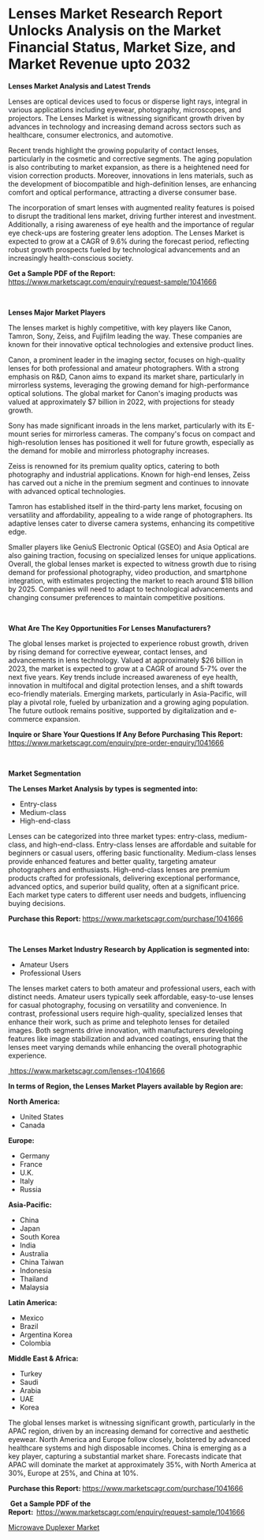 <p><h1>Lenses Market Research Report Unlocks Analysis on the Market Financial Status, Market Size, and Market Revenue upto 2032</h1></p><p><strong>Lenses Market Analysis and Latest Trends</strong></p>
<p><p>Lenses are optical devices used to focus or disperse light rays, integral in various applications including eyewear, photography, microscopes, and projectors. The Lenses Market is witnessing significant growth driven by advances in technology and increasing demand across sectors such as healthcare, consumer electronics, and automotive.</p><p>Recent trends highlight the growing popularity of contact lenses, particularly in the cosmetic and corrective segments. The aging population is also contributing to market expansion, as there is a heightened need for vision correction products. Moreover, innovations in lens materials, such as the development of biocompatible and high-definition lenses, are enhancing comfort and optical performance, attracting a diverse consumer base. </p><p>The incorporation of smart lenses with augmented reality features is poised to disrupt the traditional lens market, driving further interest and investment. Additionally, a rising awareness of eye health and the importance of regular eye check-ups are fostering greater lens adoption. The Lenses Market is expected to grow at a CAGR of 9.6% during the forecast period, reflecting robust growth prospects fueled by technological advancements and an increasingly health-conscious society.</p></p>
<p><strong>Get a Sample PDF of the Report:&nbsp;</strong> <a href="https://www.marketscagr.com/enquiry/request-sample/1041666?utm_campaign=2476&utm_medium=2&utm_source=Github&utm_content=ia&utm_term=06042025&utm_id=lenses">https://www.marketscagr.com/enquiry/request-sample/1041666</a></p>
<p>&nbsp;</p>
<p><strong>Lenses Major Market Players</strong></p>
<p><p>The lenses market is highly competitive, with key players like Canon, Tamron, Sony, Zeiss, and Fujifilm leading the way. These companies are known for their innovative optical technologies and extensive product lines.</p><p>Canon, a prominent leader in the imaging sector, focuses on high-quality lenses for both professional and amateur photographers. With a strong emphasis on R&D, Canon aims to expand its market share, particularly in mirrorless systems, leveraging the growing demand for high-performance optical solutions. The global market for Canon's imaging products was valued at approximately $7 billion in 2022, with projections for steady growth.</p><p>Sony has made significant inroads in the lens market, particularly with its E-mount series for mirrorless cameras. The company's focus on compact and high-resolution lenses has positioned it well for future growth, especially as the demand for mobile and mirrorless photography increases.</p><p>Zeiss is renowned for its premium quality optics, catering to both photography and industrial applications. Known for high-end lenses, Zeiss has carved out a niche in the premium segment and continues to innovate with advanced optical technologies.</p><p>Tamron has established itself in the third-party lens market, focusing on versatility and affordability, appealing to a wide range of photographers. Its adaptive lenses cater to diverse camera systems, enhancing its competitive edge. </p><p>Smaller players like GeniuS Electronic Optical (GSEO) and Asia Optical are also gaining traction, focusing on specialized lenses for unique applications. Overall, the global lenses market is expected to witness growth due to rising demand for professional photography, video production, and smartphone integration, with estimates projecting the market to reach around $18 billion by 2025. Companies will need to adapt to technological advancements and changing consumer preferences to maintain competitive positions.</p></p>
<p>&nbsp;</p>
<p><strong>What Are The Key Opportunities For Lenses Manufacturers?</strong></p>
<p><p>The global lenses market is projected to experience robust growth, driven by rising demand for corrective eyewear, contact lenses, and advancements in lens technology. Valued at approximately $26 billion in 2023, the market is expected to grow at a CAGR of around 5-7% over the next five years. Key trends include increased awareness of eye health, innovation in multifocal and digital protection lenses, and a shift towards eco-friendly materials. Emerging markets, particularly in Asia-Pacific, will play a pivotal role, fueled by urbanization and a growing aging population. The future outlook remains positive, supported by digitalization and e-commerce expansion.</p></p>
<p><strong>Inquire or Share Your Questions If Any Before Purchasing This Report:</strong> <a href="https://www.marketscagr.com/enquiry/pre-order-enquiry/1041666?utm_campaign=2476&utm_medium=2&utm_source=Github&utm_content=ia&utm_term=06042025&utm_id=lenses">https://www.marketscagr.com/enquiry/pre-order-enquiry/1041666</a></p>
<p>&nbsp;</p>
<p><strong>Market Segmentation</strong></p>
<p><strong>The Lenses Market Analysis by types is segmented into:</strong></p>
<p><ul><li>Entry-class</li><li>Medium-class</li><li>High-end-class</li></ul></p>
<p><p>Lenses can be categorized into three market types: entry-class, medium-class, and high-end-class. Entry-class lenses are affordable and suitable for beginners or casual users, offering basic functionality. Medium-class lenses provide enhanced features and better quality, targeting amateur photographers and enthusiasts. High-end-class lenses are premium products crafted for professionals, delivering exceptional performance, advanced optics, and superior build quality, often at a significant price. Each market type caters to different user needs and budgets, influencing buying decisions.</p></p>
<p><strong>Purchase this Report:&nbsp;</strong><a href="https://www.marketscagr.com/purchase/1041666?utm_campaign=2476&utm_medium=2&utm_source=Github&utm_content=ia&utm_term=06042025&utm_id=lenses">https://www.marketscagr.com/purchase/1041666</a></p>
<p>&nbsp;</p>
<p><strong>The Lenses Market Industry Research by Application is segmented into:</strong></p>
<p><ul><li>Amateur Users</li><li>Professional Users</li></ul></p>
<p><p>The lenses market caters to both amateur and professional users, each with distinct needs. Amateur users typically seek affordable, easy-to-use lenses for casual photography, focusing on versatility and convenience. In contrast, professional users require high-quality, specialized lenses that enhance their work, such as prime and telephoto lenses for detailed images. Both segments drive innovation, with manufacturers developing features like image stabilization and advanced coatings, ensuring that the lenses meet varying demands while enhancing the overall photographic experience.</p></p>
<p><a href="https://www.marketscagr.com/lenses-r1041666?utm_campaign=2476&utm_medium=2&utm_source=Github&utm_content=ia&utm_term=06042025&utm_id=lenses">&nbsp;https://www.marketscagr.com/lenses-r1041666</a></p>
<p><strong>In terms of Region, the Lenses Market Players available by Region are:</strong></p>
<p>
    <p> <strong> North America: </strong>
        <ul>
            <li>United States</li>
            <li>Canada</li>
        </ul>
        </p> 
    <p> <strong> Europe: </strong>
        <ul>
            <li>Germany</li>
            <li>France</li>
            <li>U.K.</li>
            <li>Italy</li>
            <li>Russia</li>
        </ul>
        </p> 
    <p> <strong> Asia-Pacific: </strong>
        <ul>
            <li>China</li>
            <li>Japan</li>
            <li>South Korea</li>
            <li>India</li>
            <li>Australia</li>
            <li>China Taiwan</li>
            <li>Indonesia</li>
            <li>Thailand</li>
            <li>Malaysia</li>
        </ul>
        </p> 
    <p> <strong> Latin America: </strong>
        <ul>
            <li>Mexico</li>
            <li>Brazil</li>
            <li>Argentina Korea</li>
            <li>Colombia</li>
        </ul>
        </p> 
    <p> <strong> Middle East & Africa: </strong>
        <ul>
            <li>Turkey</li>
            <li>Saudi</li>
            <li>Arabia</li>
            <li>UAE</li>
            <li>Korea</li>
        </ul>
    </p>
    </p>
<p><p>The global lenses market is witnessing significant growth, particularly in the APAC region, driven by an increasing demand for corrective and aesthetic eyewear. North America and Europe follow closely, bolstered by advanced healthcare systems and high disposable incomes. China is emerging as a key player, capturing a substantial market share. Forecasts indicate that APAC will dominate the market at approximately 35%, with North America at 30%, Europe at 25%, and China at 10%.</p></p>
<p><strong>Purchase this Report: </strong><a href="https://www.marketscagr.com/purchase/1041666?utm_campaign=2476&utm_medium=2&utm_source=Github&utm_content=ia&utm_term=06042025&utm_id=lenses">https://www.marketscagr.com/purchase/1041666</a></p>
<p>&nbsp;<strong>Get a Sample PDF of the Report:&nbsp;&nbsp;</strong><a href="https://www.marketscagr.com/enquiry/request-sample/1041666?utm_campaign=2476&utm_medium=2&utm_source=Github&utm_content=ia&utm_term=06042025&utm_id=lenses">https://www.marketscagr.com/enquiry/request-sample/1041666</a></p>
<p><strong></strong></p>
<p><p><a href="https://github.com/sungbruington660/Market-Research-Report-List-1/blob/main/microwave-duplexer-market.md?utm_campaign=2476&utm_medium=2&utm_source=Github&utm_content=ia&utm_term=06042025&utm_id=lenses">Microwave Duplexer Market</a></p></p>